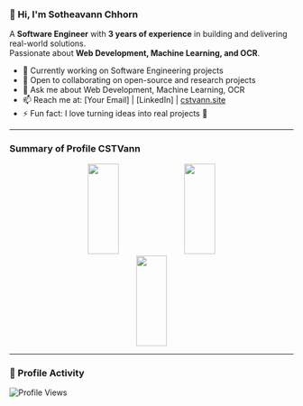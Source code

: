### 👋 Hi, I'm Sotheavann Chhorn  

A **Software Engineer** with **3 years of experience** in building and delivering real-world solutions.  
Passionate about **Web Development, Machine Learning, and OCR**.  

- 🔭 Currently working on Software Engineering projects  
- 👯 Open to collaborating on open-source and research projects  
- 💬 Ask me about Web Development, Machine Learning, OCR  
- 📫 Reach me at: [Your Email] | [LinkedIn] | [cstvann.site](https://www.cstvann.site)  
- ⚡ Fun fact: I love turning ideas into real projects 🚀  

---

### Summary of Profile CSTVann  
<p align="center">
  <img src="https://github-readme-stats.vercel.app/api/top-langs/?username=CSTVann&layout=compact&theme=tokyonight&hide=Jupyter%20Notebook,html,css" height="160" width="33%"/>
  <img src="https://github-readme-stats.vercel.app/api?username=CSTVann&show_icons=true&theme=tokyonight" height="160" width="33%"/>
  <img src="https://streak-stats.demolab.com?user=CSTVann&theme=tokyonight&hide_border=false" height="160" width="33%"/>
</p>

---

### 👀 Profile Activity  
![Profile Views](https://komarev.com/ghpvc/?username=CSTVann&label=Profile%20views&color=0e75b6&style=flat)

